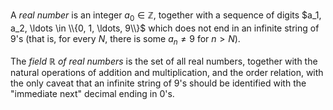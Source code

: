 A *real number* is an integer $a_0 \in \mathbb{Z}$, together with a sequence of digits $a_1, a_2, \ldots \in \\{0, 1, \ldots, 9\\}$ which does not end in an infinite string of $9$'s (that is, for every $N$, there is some $a_n \neq 9$ for $n > N$).

The *field* $\mathbb{R}$ *of real numbers* is the set of all real numbers, together with the natural operations of addition and multiplication, and the order relation, with the only caveat that an infinite string of $9$'s should be identified with the "immediate next" decimal ending in $0$'s.
